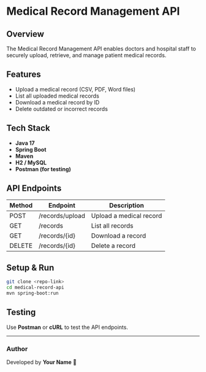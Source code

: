 # Medical Record Management API

## Overview
The Medical Record Management API enables doctors and hospital staff to securely upload, retrieve, and manage patient medical records.

## Features
- Upload a medical record (CSV, PDF, Word files)
- List all uploaded medical records
- Download a medical record by ID
- Delete outdated or incorrect records

## Tech Stack
- **Java 17**
- **Spring Boot**
- **Maven**
- **H2 / MySQL**
- **Postman (for testing)**

## API Endpoints
| Method | Endpoint          | Description |
|--------|------------------|-------------|
| POST   | /records/upload  | Upload a medical record |
| GET    | /records         | List all records |
| GET    | /records/{id}    | Download a record |
| DELETE | /records/{id}    | Delete a record |

## Setup & Run
```bash
git clone <repo-link>
cd medical-record-api
mvn spring-boot:run
```

## Testing
Use **Postman** or **cURL** to test the API endpoints.

---

### Author
Developed by **Your Name** 🚀
